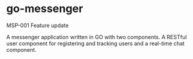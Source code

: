 # go-messenger

MSP-001 Feature update

A messenger application written in GO with two components. A RESTful user component for registering and tracking users and a real-time chat component.
